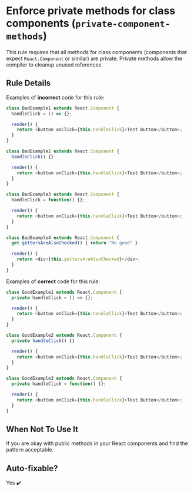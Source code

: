# Enforce private methods for class components (`private-component-methods`)

This rule requires that all methods for class components (components that expect `React.Component` or similar) are private. Private
methods allow the compiler to cleanup unused references

## Rule Details

Examples of **incorrect** code for this rule:

```typescript
class BadExample1 extends React.Component {
  handleClick = () => {};

  render() {
    return <button onClick={this.handleClick}>Test Button</button>;
  }
}

class BadExample2 extends React.Component {
  handleClick() {}

  render() {
    return <button onClick={this.handleClick}>Test Button</button>;
  }
}

class BadExample3 extends React.Component {
  handleClick = function() {};

  render() {
    return <button onClick={this.handleClick}>Test Button</button>;
  }
}

class BadExample4 extends React.Component {
  get gettersAreAlsoChecked() { return "No good" }

  render() {
    return <div>{this.gettersAreAlsoChecked}</div>;
  }
}
```

Examples of **correct** code for this rule:

```typescript
class GoodExample1 extends React.Component {
  private handleClick = () => {};

  render() {
    return <button onClick={this.handleClick}>Test Button</button>;
  }
}

class GoodExample2 extends React.Component {
  private handleClick() {}

  render() {
    return <button onClick={this.handleClick}>Test Button</button>;
  }
}

class GoodExample3 extends React.Component {
  private handleClick = function() {};

  render() {
    return <button onClick={this.handleClick}>Test Button</button>;
  }
}
```

## When Not To Use It

If you are okay with public methods in your React components and find the pattern acceptable.

## Auto-fixable?

Yes ✔️
